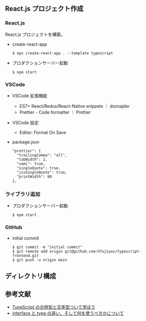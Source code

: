 ## React.js プロジェクト作成

### React.js

React.js プロジェクトを構築。

- create-react-app

  ```
  $ npx create-react-app . --template typescript
  ```

- プロダクションサーバー起動
  ```
  $ npm start
  ```

### VSCode

- VSCode 拡張機能

  - ES7+ React/Redux/React-Native snippets ｜ dsznajder
  - Prettier - Code formatter ｜ Prettier

- VSCode 設定

  - Editor: Format On Save

- package.json

  ```
  "prettier": {
    "trailingComma": "all",
    "tabWidth": 2,
    "semi": true,
    "singleQuote": true,
    "jsxSingleQuote": true,
    "printWidth": 80
  },
  ```

### ライブラリ追加

- プロダクションサーバー起動
  ```
  $ npm start
  ```

### GitHub

- initial commit
  ```
  $ git commit -m "initial commit"
  $ git remote add origin git@github.com:hfujiyos/typescript-frontend.git
  $ git push -u origin main
  ```

## ディレクトリ構成

## 参考文献

- [TypeScript の合併型と交差型ついて学ぼう](https://tyotto-good.com/blog/union-intersection-type)
- [interface と type の違い、そして何を使うべきかについて](https://zenn.dev/luvmini511/articles/6c6f69481c2d17)
